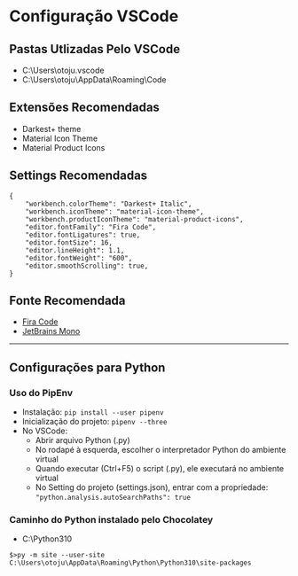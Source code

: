 # Configuração VSCode

## Pastas Utlizadas Pelo VSCode

- C:\Users\otoju\.vscode
- C:\Users\otoju\AppData\Roaming\Code

## Extensões Recomendadas

- Darkest+ theme
- Material Icon Theme
- Material Product Icons

## Settings Recomendadas

```
{
    "workbench.colorTheme": "Darkest+ Italic",
    "workbench.iconTheme": "material-icon-theme",
    "workbench.productIconTheme": "material-product-icons",
    "editor.fontFamily": "Fira Code",
    "editor.fontLigatures": true,
    "editor.fontSize": 16,
    "editor.lineHeight": 1.1,
    "editor.fontWeight": "600",
    "editor.smoothScrolling": true,
}
```

## Fonte Recomendada

- [Fira Code](https://fonts.google.com/specimen/Fira+Code)
- [JetBrains Mono](https://fonts.google.com/specimen/JetBrains+Mono)

---

## Configurações para Python

### Uso do PipEnv

- Instalação: `pip install --user pipenv`
- Inicialização do projeto: `pipenv --three`
- No VSCode:
  - Abrir arquivo Python (.py)
  - No rodapé à esquerda, escolher o interpretador Python do ambiente virtual
  - Quando executar (Ctrl+F5) o script (.py), ele executará no ambiente virtual
  - No Setting do projeto (settings.json), entrar com a propriedade: `"python.analysis.autoSearchPaths": true`


### Caminho do Python instalado pelo Chocolatey

- C:\Python310

```
$>py -m site --user-site
C:\Users\otoju\AppData\Roaming\Python\Python310\site-packages
```